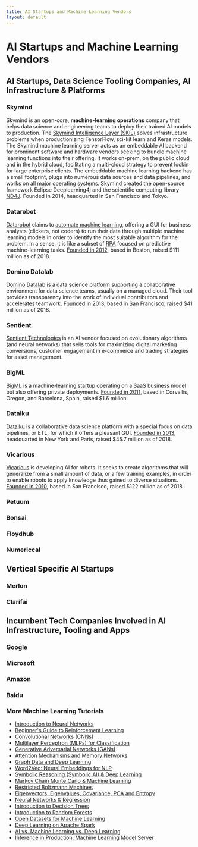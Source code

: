 ```yaml
---
title: AI Startups and Machine Learning Vendors
layout: default
---
```


# AI Startups and Machine Learning Vendors

## AI Startups, Data Science Tooling Companies, AI Infrastructure & Platforms

### Skymind

Skymind is an open-core, **machine-learning operations** company that helps data science and engineering teams to deploy their trained AI models to production. The [Skymind Intelligence Layer (SKIL)](https://skymind.ai/platform) solves infrastructure problems when productionizing TensorFlow, sci-kit learn and Keras models. The Skymind machine learning server acts as an embeddable AI backend for prominent software and hardware vendors seeking to bundle machine learning functions into their offering. It works on-prem, on the public cloud and in the hybrid cloud, facilitating a multi-cloud strategy to prevent lockin for large enterprise clients. The embeddable machine learning backend has a small footprint, plugs into numerous data sources and data pipelines, and works on all major operating systems. Skymind created the open-source framework Eclipse Deeplearning4j and the scientific computing library [ND4J](nd4j.org). Founded in 2014, headquarted in San Francisco and Tokyo. 

### Datarobot

[Datarobot](https://www.datarobot.com/) claims to [automate machine learning](./automated-machine-learning-ai.html), offering a GUI for business analysts (clickers, not coders) to run their data through multiple machine learning models in order to identify the most suitable algorithm for the problem. In a sense, it is like a subset of [RPA](./robotic-process-automation-rpa.html) focused on predictive machine-learning tasks. [Founded in 2012](https://www.crunchbase.com/organization/datarobot), based in Boston, raised $111 million as of 2018.

### Domino Datalab

[Domino Datalab](https://www.dominodatalab.com/) is a data science platform supporting a collaborative environment for data science teams, usually on a managed cloud. Their tool provides transparency into the work of individual contributors and accelerates teamwork. [Founded in 2013](https://www.crunchbase.com/organization/domino-data-lab), based in San Francisco, raised $41 million as of 2018. 

### Sentient

[Sentient Technologies](https://www.sentient.ai/) is an AI vendor focused on evolutionary algorithms (and neural networks) that sells tools for maximizing digital marketing conversions, customer engagement in e-commerce and trading strategies for asset management. 

### BigML

[BigML](https://bigml.com/) is a machine-learning startup operating on a SaaS business model but also offering private deployments. [Founded in 2011](https://www.crunchbase.com/organization/bigml), based in Corvallis, Oregon, and Barcelona, Spain, raised $1.6 million. 

### Dataiku

[Dataiku](https://www.dataiku.com/) is a collaborative data science platform with a special focus on data pipelines, or ETL, for which it offers a pleasant GUI. [Founded in 2013](https://www.crunchbase.com/organization/dataiku), headquarted in New York and Paris, raised $45.7 million as of 2018.

### Vicarious

[Vicarious](https://www.vicarious.com/) is developing AI for robots. It seeks to create algorithms that will generalize from a small amount of data, or a few training examples, in order to enable robots to apply knowledge thus gained to diverse situations. [Founded in 2010](https://www.crunchbase.com/organization/vicarious-systems-inc#section-overview), based in San Francisco, raised $122 million as of 2018. 

### Petuum



### Bonsai

### Floydhub

### Numericcal

## Vertical Specific AI Startups

### Merlon

### Clarifai

###

## Incumbent Tech Companies Involved in AI Infrastructure, Tooling and Apps

### Google

### Microsoft

### Amazon

### Baidu

### <a name="beginner">More Machine Learning Tutorials</a>

* [Introduction to Neural Networks](./neuralnet-overview.html)
* [Beginner's Guide to Reinforcement Learning](./deepreinforcementlearning.html)
* [Convolutional Networks (CNNs)](./convolutionalnetwork.html)
* [Multilayer Perceptron (MLPs) for Classification](./multilayerperceptron)
* [Generative Adversarial Networks (GANs)](./generative-adversarial-network)
* [Attention Mechanisms and Memory Networks](./attention-memory-network)
* [Graph Data and Deep Learning](./graphanalytics.html)
* [Word2Vec: Neural Embeddings for NLP](./word2vec.html)
* [Symbolic Reasoning (Symbolic AI) & Deep Learning](./symbolicreasoning.html)
* [Markov Chain Monte Carlo & Machine Learning](/markovchainmontecarlo.html)
* [Restricted Boltzmann Machines](./restrictedboltzmannmachine.html)
* [Eigenvectors, Eigenvalues, Covariance, PCA and Entropy](./eigenvector.html)
* [Neural Networks & Regression](./logistic-regression.html)
* [Introduction to Decision Trees](./decision-tree.html)
* [Introduction to Random Forests](./random-forest.html)
* [Open Datasets for Machine Learning](./opendata.html)
* [Deep Learning on Apache Spark](./spark.html)
* [AI vs. Machine Learning vs. Deep Learning](./ai-machinelearning-deeplearning.html)
* [Inference in Production: Machine Learning Model Server](./machine-learning-server.html)
